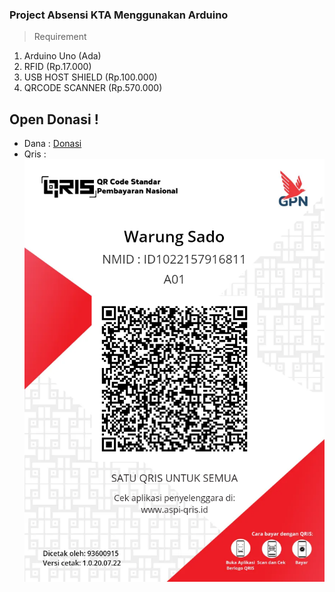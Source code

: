 
### Project Absensi KTA Menggunakan Arduino 

>Requirement
1. Arduino Uno (Ada)
2. RFID (Rp.17.000)
3. USB HOST SHIELD (Rp.100.000)
4. QRCODE SCANNER (Rp.570.000)

## Open Donasi !

* Dana : [Donasi](https://link.dana.id/minta/2qqd671lqv7)
* Qris : ![qris](https://github.com/pbk-fkom/arduino-project/blob/main/qr_Warung%20Sado_20.07.22_1658325097.png)
